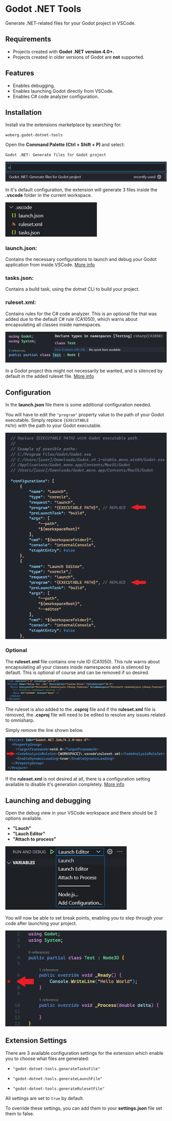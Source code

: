 # Godot .NET Tools

Generate .NET-related files for your Godot project in VSCode.

## Requirements

- Projects created with <strong>Godot .NET version 4.0+.</strong> 
- Projects created in older versions of Godot are <strong>not</strong> supported.

## Features

- Enables debugging.
- Enables launching Godot directly from VSCode.
- Enables C# code analyzer configuration.

## Installation

Install via the extensions marketplace by searching for:
    
<code>woberg.godot-dotnet-tools</code>

Open the <strong>Command Palette (Ctrl + Shift + P) </strong> and select:

<code>Godot .NET: Generate files for Godot project</code>

![cmd palette command](/images/cmd_palette.png)

In it's default configuration, the extension will generate 3 files inside the <strong>.vscode</strong> folder in the current workspace.

![files](/images/files.png)

### launch.json:
Contains the necessary configurations to launch and debug your Godot application from inside VSCode. [More info](#configuration)

### tasks.json:
Contains a build task, using the dotnet CLI to build your project.

### ruleset.xml:
Contains rules for the C# code analyzer. This is an optional file that was added due to the default C# rule (CA1050), which warns about encapsulating all classes inside namespaces. 

![namespace warning](/images/namespace.png)

In a Godot project this might not necessarily be wanted, and is silenced by default in the added ruleset file.
[More info](#optional)

## Configuration

In the <strong>launch.json</strong> file there is some additional configuration needed. 

You will have to edit the <code>"program"</code> property value to the path of your Godot executable.
Simply replace <code>{EXECUTABLE PATH}</code> with the path to your Godot executable.


![launch.json](/images/launch.png)


### Optional

The <strong>ruleset.xml</strong> file contains one rule ID (CA1050). This rule warns about encapsulating all your classes inside namespaces and is silenced by default. This is optional of course and can be removed if so desired.

![ruleset](/images/ruleset.png)

The ruleset is also added to the <strong>.csproj</strong> file and if the <strong>ruleset.xml</strong> file is removed, the <strong>.csproj</strong> file will need to be edited to resolve any issues related to omnisharp. 

Simply remove the line shown below.

![csproj](/images/csproj.png)

If the <strong>ruleset.xml</strong> is not desired at all, there is a configuration setting available to disable it's generation completely. 
[More info](#extension-settings)

## Launching and debugging

Open the debug view in your VSCode workspace and there should be 3 options available. 

- <strong>"Lauch"</strong> 
- <strong>"Lauch Editor"</strong> 
- <strong>"Attach to process"</strong> 

![debug option](/images/debug.png)

You will now be able to set break points, enabling you to step through your code after launching your project.

![break point](/images/break_point.png)


## Extension Settings

There are 3 available configuration settings for the extension which enable you to choose what files are generated:

- <code>"godot-dotnet-tools.generateTasksFile"</code> 

- <code>"godot-dotnet-tools.generateLaunchFile"</code>

- <code>"godot-dotnet-tools.generateRulesetFile"</code>

All settings are set to <code>true</code> by default.

To override these settings, you can add them to your <strong>settings.json</strong> file set them to false.